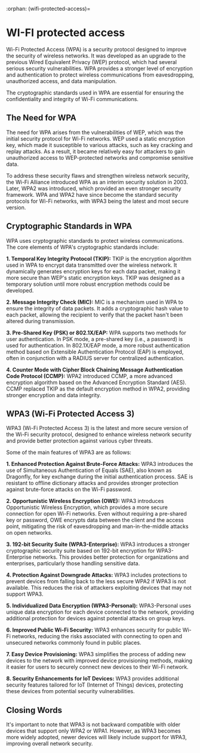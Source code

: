 :orphan:
(wifi-protected-access)=

# WI-FI protected access

Wi-Fi Protected Access (WPA) is a security protocol designed to improve the security of wireless networks. It was developed as an upgrade to the previous Wired Equivalent Privacy (WEP) protocol, which had several serious security vulnerabilities. WPA provides a stronger level of encryption and authentication to protect wireless communications from eavesdropping, unauthorized access, and data manipulation. 

The cryptographic standards used in WPA are essential for ensuring the confidentiality and integrity of Wi-Fi communications.

## The Need for WPA

The need for WPA arises from the vulnerabilities of WEP, which was the initial security protocol for Wi-Fi networks. WEP used a static encryption key, which made it susceptible to various attacks, such as key cracking and replay attacks. As a result, it became relatively easy for attackers to gain unauthorized access to WEP-protected networks and compromise sensitive data.

To address these security flaws and strengthen wireless network security, the Wi-Fi Alliance introduced WPA as an interim security solution in 2003. Later, WPA2 was introduced, which provided an even stronger security framework. WPA and WPA2 have since become the standard security protocols for Wi-Fi networks, with WPA3 being the latest and most secure version.

## Cryptographic Standards in WPA

WPA uses cryptographic standards to protect wireless communications. The core elements of WPA's cryptographic standards include:

**1.	Temporal Key Integrity Protocol (TKIP):** TKIP is the encryption algorithm used in WPA to encrypt data transmitted over the wireless network. It dynamically generates encryption keys for each data packet, making it more secure than WEP's static encryption keys. TKIP was designed as a temporary solution until more robust encryption methods could be developed.

**2.	Message Integrity Check (MIC):** MIC is a mechanism used in WPA to ensure the integrity of data packets. It adds a cryptographic hash value to each packet, allowing the recipient to verify that the packet hasn't been altered during transmission.

**3.	Pre-Shared Key (PSK) or 802.1X/EAP:** WPA supports two methods for user authentication. In PSK mode, a pre-shared key (i.e., a password) is used for authentication. In 802.1X/EAP mode, a more robust authentication method based on Extensible Authentication Protocol (EAP) is employed, often in conjunction with a RADIUS server for centralized authentication.

**4.	Counter Mode with Cipher Block Chaining Message Authentication Code Protocol (CCMP):** WPA2 introduced CCMP, a more advanced encryption algorithm based on the Advanced Encryption Standard (AES). CCMP replaced TKIP as the default encryption method in WPA2, providing stronger encryption and data integrity.

## WPA3 (Wi-Fi Protected Access 3) 

WPA3 (Wi-Fi Protected Access 3) is the latest and more secure version of the Wi-Fi security protocol, designed to enhance wireless network security and provide better protection against various cyber threats. 

Some of the main features of WPA3 are as follows:

**1.	Enhanced Protection Against Brute-Force Attacks:** WPA3 introduces the use of Simultaneous Authentication of Equals (SAE), also known as Dragonfly, for key exchange during the initial authentication process. SAE is resistant to offline dictionary attacks and provides stronger protection against brute-force attacks on the Wi-Fi password.

**2.	Opportunistic Wireless Encryption (OWE):** WPA3 introduces Opportunistic Wireless Encryption, which provides a more secure connection for open Wi-Fi networks. Even without requiring a pre-shared key or password, OWE encrypts data between the client and the access point, mitigating the risk of eavesdropping and man-in-the-middle attacks on open networks.

**3.	192-bit Security Suite (WPA3-Enterprise):** WPA3 introduces a stronger cryptographic security suite based on 192-bit encryption for WPA3-Enterprise networks. This provides better protection for organizations and enterprises, particularly those handling sensitive data.

**4.	Protection Against Downgrade Attacks:** WPA3 includes protections to prevent devices from falling back to the less secure WPA2 if WPA3 is not available. This reduces the risk of attackers exploiting devices that may not support WPA3.

**5.	Individualized Data Encryption (WPA3-Personal):** WPA3-Personal uses unique data encryption for each device connected to the network, providing additional protection for devices against potential attacks on group keys.

**6.	Improved Public Wi-Fi Security:** WPA3 enhances security for public Wi-Fi networks, reducing the risks associated with connecting to open and unsecured networks commonly found in public places.

**7.	Easy Device Provisioning:** WPA3 simplifies the process of adding new devices to the network with improved device provisioning methods, making it easier for users to securely connect new devices to their Wi-Fi network.

**8.	Security Enhancements for IoT Devices:** WPA3 provides additional security features tailored for IoT (Internet of Things) devices, protecting these devices from potential security vulnerabilities.

## Closing Words

It's important to note that WPA3 is not backward compatible with older devices that support only WPA2 or WPA1. However, as WPA3 becomes more widely adopted, newer devices will likely include support for WPA3, improving overall network security.